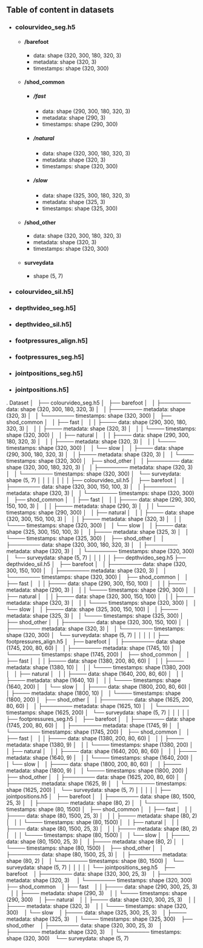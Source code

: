 ## Table of content in datasets



-   ### colourvideo_seg.h5
    - #### /barefoot
        - data: shape (320, 300, 180, 320, 3)
        - metadata: shape (320, 3)
        - timestamps: shape (320, 300)
    - #### /shod_common
        - ##### /fast
            - data: shape (290, 300, 180, 320, 3)
            - metadata: shape (290, 3)
            - timestamps: shape (290, 300)
        - ##### /natural
            - data: shape (320, 300, 180, 320, 3)
            - metadata: shape (320, 3)
            - timestamps: shape (320, 300)
        - ##### /slow
            - data: shape (325, 300, 180, 320, 3)
            - metadata: shape (325, 3)
            - timestamps: shape (325, 300)
    - #### /shod_other
        - data: shape (320, 300, 180, 320, 3)
        - metadata: shape (320, 3)
        - timestamps: shape (320, 300)
    - #### surveydata 
        - shape (5, 7)
-   ### colourvideo_sil.h5]
-   ### depthvideo_seg.h5]
-   ### depthvideo_sil.h5]
-   ### footpressures_align.h5]
-   ### footpressures_seg.h5]
-   ### jointpositions_seg.h5]
-   ### jointpositions.h5]
.
Dataset
│   
├── colourvideo_seg.h5
│     ├── barefoot
│     │    ├──────── data: shape (320, 300, 180, 320, 3)
│     │    ├──────── metadata: shape (320, 3)
│     │    └──────── timestamps: shape (320, 300)
│     ├── shod_common
│     │    ├── fast
│     │    │   ├──── data: shape (290, 300, 180, 320, 3)
│     │    │   ├──── metadata: shape (320, 3)
│     │    │   └──── timestamps: shape (320, 300)
│     │    ├── natural
│     │    │   ├──── data: shape (290, 300, 180, 320, 3)
│     │    │   ├──── metadata: shape (320, 3)
│     │    │   └──── timestamps: shape (320, 300)
│     │    └── slow
│     │        ├──── data: shape (290, 300, 180, 320, 3)
│     │        ├──── metadata: shape (320, 3)
│     │        └──── timestamps: shape (320, 300)
│     ├── shod_other
│     │    ├──────── data: shape (320, 300, 180, 320, 3)
│     │    ├──────── metadata: shape (320, 3)
│     │    └──────── timestamps: shape (320, 300)
│     └── surveydata: shape (5, 7)
│
│
│
│
│
│
│
├── colourvideo_sil.h5
│     ├── barefoot
│     │    ├──────── data: shape (320, 300, 150, 100, 3)
│     │    ├──────── metadata: shape (320, 3)
│     │    └──────── timestamps: shape (320, 300)
│     ├── shod_common
│     │    ├── fast
│     │    │   ├──── data: shape (290, 300, 150, 100, 3)
│     │    │   ├──── metadata: shape (290, 3)
│     │    │   └──── timestamps: shape (290, 300)
│     │    ├── natural
│     │    │   ├──── data: shape (320, 300, 150, 100, 3)
│     │    │   ├──── metadata: shape (320, 3)
│     │    │   └──── timestamps: shape (320, 300)
│     │    └── slow
│     │        ├──── data: shape (325, 300, 150, 100, 3)
│     │        ├──── metadata: shape (325, 3)
│     │        └──── timestamps: shape (325, 300)
│     ├── shod_other
│     │    ├──────── data: shape (320, 300, 180, 320, 3)
│     │    ├──────── metadata: shape (320, 3)
│     │    └──────── timestamps: shape (320, 300)
│     └── surveydata: shape (5, 7)
│
│
│
│
│
├── depthvideo_seg.h5
├── depthvideo_sil.h5
│     ├── barefoot
│     │     ├──────── data: shape (320, 300, 150, 100)
│     │     ├──────── metadata: shape (320, 3)
│     │     └──────── timestamps: shape (320, 300)
│     ├── shod_common
│     │     ├── fast
│     │     │     ├──── data: shape (290, 300, 150, 100)
│     │     │     ├──── metadata: shape (290, 3)
│     │     │     └──── timestamps: shape (290, 300)
│     │     ├── natural
│     │     │     ├──── data: shape (320, 300, 150, 100)
│     │     │     ├──── metadata: shape (320, 3)
│     │     │     └──── timestamps: shape (320, 300)
│     │     └── slow
│     │           ├──── data: shape (325, 300, 150, 100)
│     │           ├──── metadata: shape (325, 3)
│     │           └──── timestamps: shape (325, 300)
│     ├── shod_other
│     │     ├──────── data: shape (320, 300, 150, 100)
│     │     ├──────── metadata: shape (320, 3)
│     │     └──────── timestamps: shape (320, 300)
│     └── surveydata: shape (5, 7)
│
│
│
│
│
├── footpressures_align.h5
│     ├── barefoot
│     │     ├──────── data: shape (1745, 200, 80, 60)
│     │     ├──────── metadata: shape (1745, 10)
│     │     └──────── timestamps: shape (1745, 200)
│     ├── shod_common
│     │     ├── fast
│     │     │     ├──── data: shape (1380, 200, 80, 60)
│     │     │     ├──── metadata: shape (1380, 10)
│     │     │     └──── timestamps: shape (1380, 200)
│     │     ├── natural
│     │     │     ├──── data: shape (1640, 200, 80, 60)
│     │     │     ├──── metadata: shape (1640, 10)
│     │     │     └──── timestamps: shape (1640, 200)
│     │     └── slow
│     │           ├──── data: shape (1800, 200, 80, 60)
│     │           ├──── metadata: shape (1800, 10)
│     │           └──── timestamps: shape (1800, 200)
│     ├── shod_other
│     │     ├──────── data: shape (1625, 200, 80, 60)
│     │     ├──────── metadata: shape (1625, 10)
│     │     └──────── timestamps: shape (1625, 200)
│     └── surveydata: shape (5, 7)
│
│
│
│
│
├── footpressures_seg.h5
│     ├── barefoot
│     │     ├──────── data: shape (1745, 200, 80, 60)
│     │     ├──────── metadata: shape (1745, 9)
│     │     └──────── timestamps: shape (1745, 200)
│     ├── shod_common
│     │     ├── fast
│     │     │     ├──── data: shape (1380, 200, 80, 60)
│     │     │     ├──── metadata: shape (1380, 9)
│     │     │     └──── timestamps: shape (1380, 200)
│     │     ├── natural
│     │     │     ├──── data: shape (1640, 200, 80, 60)
│     │     │     ├──── metadata: shape (1640, 9)
│     │     │     └──── timestamps: shape (1640, 200)
│     │     └── slow
│     │           ├──── data: shape (1800, 200, 80, 60)
│     │           ├──── metadata: shape (1800, 9)
│     │           └──── timestamps: shape (1800, 200)
│     ├── shod_other
│     │     ├──────── data: shape (1625, 200, 80, 60)
│     │     ├──────── metadata: shape (1625, 9)
│     │     └──────── timestamps: shape (1625, 200)
│     └── surveydata: shape (5, 7)
│
│
│
│
│
├── jointpositions.h5
│     ├── barefoot
│     │     ├──────── data: shape (80, 1500, 25, 3)
│     │     ├──────── metadata: shape (80, 2)
│     │     └──────── timestamps: shape (80, 1500)
│     ├── shod_common
│     │     ├── fast
│     │     │     ├──── data: shape (80, 1500, 25, 3)
│     │     │     ├──── metadata: shape (80, 2)
│     │     │     └──── timestamps: shape (80, 1500)
│     │     ├── natural
│     │     │     ├──── data: shape (80, 1500, 25, 3)
│     │     │     ├──── metadata: shape (80, 2)
│     │     │     └──── timestamps: shape (80, 1500)
│     │     └── slow
│     │           ├──── data: shape (80, 1500, 25, 3)
│     │           ├──── metadata: shape (80, 2)
│     │           └──── timestamps: shape (80, 1500)
│     ├── shod_other
│     │     ├──────── data: shape (80, 1500, 25, 3)
│     │     ├──────── metadata: shape (80, 2)
│     │     └──────── timestamps: shape (80, 1500)
│     └── surveydata: shape (5, 7)
│
│
│
│
│
└── jointpositions_seg.h5
      ├── barefoot
      │     ├──────── data: shape (320, 300, 25, 3)
      │     ├──────── metadata: shape (320, 3)
      │     └──────── timestamps: shape (320, 300)
      ├── shod_common
      │     ├── fast
      │     │     ├──── data: shape (290, 300, 25, 3)
      │     │     ├──── metadata: shape (290, 3)
      │     │     └──── timestamps: shape (290, 300)
      │     ├── natural
      │     │     ├──── data: shape (320, 300, 25, 3)
      │     │     ├──── metadata: shape (320, 3)
      │     │     └──── timestamps: shape (320, 300)
      │     └── slow
      │           ├──── data: shape (325, 300, 25, 3)
      │           ├──── metadata: shape (325, 3)
      │           └──── timestamps: shape (325, 300)
      ├── shod_other
      │     ├──────── data: shape (320, 300, 25, 3)
      │     ├──────── metadata: shape (320, 3)
      │     └──────── timestamps: shape (320, 300)
      └── surveydata: shape (5, 7)